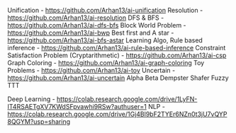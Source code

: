 Unification - https://github.com/Arhan13/ai-unification
Resolution - https://github.com/Arhan13/ai-resolution
DFS & BFS - https://github.com/Arhan13/ai-dfs-bfs
Block World Problem - https://github.com/Arhan13/ai-bwp
Best first and A star - https://github.com/Arhan13/ai-bfs-astar
Learning Algo, Rule based inference - https://github.com/Arhan13/ai-rule-based-inference
Constraint Satisfaction Problem (Cryptarithmetic) - https://github.com/Arhan13/ai-csp
Graph Coloring - https://github.com/Arhan13/ai-graph-coloring
Toy Problems - https://github.com/Arhan13/ai-toy
Uncertain - https://github.com/Arhan13/ai-uncertain
Alpha Beta
Dempster Shafer
Fuzzy
TTT

Deep Learning - https://colab.research.google.com/drive/1LyFN-IT4RSAETgXV7KWdSFpvawhi9RSw?authuser=1
NLP - https://colab.research.google.com/drive/1Gj4Bl9bF2TYEr6NZn0t3jU7vQYP8QGYM?usp=sharing
